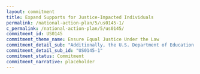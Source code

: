 ```yaml
---
layout: commitment
title: Expand Supports for Justice-Impacted Individuals
permalink: /national-action-plan/5/us0145-1/
c_permalink: /national-action-plan/5/us0145/
commitment_id: US0145
commitment_theme_name: Ensure Equal Justice Under the Law
commitment_detail_sub: "Additionally, the U.S. Department of Education expanded the Second Chance Pell program — which provides Pell Grants to incarcerated students — to 73 more schools that will educate thousands more students, and is partnering with the U.S. Department of Justice to prepare for the full reinstatement of Pell Grant eligibility within correctional facilities in June 2023. The Small Business Administration (SBA) expanded access to SBA loan programs to people with non-financial related crimes. Further, the Administration has invested hundreds of millions of dollars in registered apprenticeships and other job training programs through the U.S. Department of Labor that train people for high-quality, in-demand jobs. The U.S. Department of Housing and Urban Development is also comprehensively reviewing its existing regulations and guidance to identify how the agency’s housing programs can increase inclusivity for people with arrest and conviction records. And the Administration is accounting for the digital economy by ensuring that incarcerated and formerly incarcerated persons are included in programs to expand high-speed internet access, technology, and digital education and access programs to close the digital divide. The Federal Government commits to continue this work to ensure that reentering citizens have the supports and resources necessary for successful participation in social, economic, and civic life."
commitment_detail_sub_id: "US0145-1"
commitment_status: Commitment
commitment_narrative: placeholder
---
```


